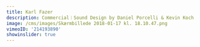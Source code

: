 ```yaml
---
title: Karl Fazer
description: Commercial︱Sound Design by Daniel Porcelli & Kevin Koch
image: /cms/images/Skærmbillede 2018-01-17 kl. 18.10.47.png
vimeoID: '214193890'
showinslider: true
---
```




















